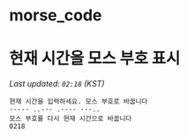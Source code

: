 # morse_code
# 현재 시간을 모스 부호 표시
<!-- MORSE_TIME_START -->
_Last updated: `02:18` (KST)_

```
현재 시간을 입력하세요. 모스 부호로 바꿉니다
----- ..--- .---- ---..
모스 부호를 다시 현재 시간으로 바꿉니다
0218
```
<!-- MORSE_TIME_END -->
